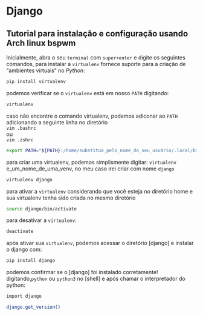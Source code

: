 # Django

## Tutorial para instalação e configuração usando Arch linux bspwm

Inicialmente, abra o seu `terminal` com `super+enter` e digite os seguintes comandos, para instalar a `virtualenv` fornece suporte para a criação de “ambientes virtuais” no *Python*:
```bash
pip install virtualenv
```

podemos verificar se o `virtualenv` está em nosso `PATH` digitando:
```bash
virtualenv
```

caso não encontre o comando virtualenv, podemos adiconar ao `PATH` adicionando a seguinte linha no diretório\
`vim .bashrc`\
ou\
`vim .zshrc`
```bash
export PATH="${PATH}:/home/substitua_pelo_nome_do_seu_usuário/.local/bin"
```

para criar uma virtualenv, podemos simplismente digitar: `virtualenv` e_um_nome_de_uma_venv, no meu caso irei criar com nome `django`
```bash
virtualenv django
```

para ativar a `virtualenv` considerando que você esteja no diretório home e sua virtualenv tenha sido criada no mesmo diretório
```bash
source django/bin/activate
```
para desativar a `virtualenv`:
```bash
deactivate
```

após ativar sua `virtualenv`, podemos acessar o diretório [django] e instalar o django com:
```bash
pip install django
```

podemos confirmar se o [django] foi instalado corretamente! digitando,`python` ou `python3` no [shell] e após chamar o interpretador do python:
```bash
import django

django.get_version()
```

